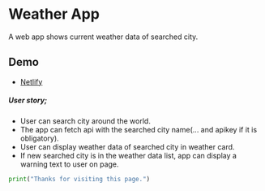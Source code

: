 # Weather App
A web app shows current weather data of searched city.

## Demo
- [Netlify](https://weather-js-hakan.netlify.app)

##### User story;

- User can search city around the world.
- The app can fetch api with the searched city name(... and apikey if it is obligatory).
- User can display weather data of searched city in weather card.
- If new searched city is in the weather data list, app can display a warning text to user on page.

```python
print("Thanks for visiting this page.")
```